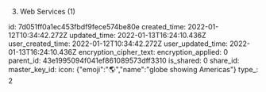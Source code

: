 3. Web Services (1)

id: 7d051ff0a1ec453fbdf9fece574be80e
created_time: 2022-01-12T10:34:42.272Z
updated_time: 2022-01-13T16:24:10.436Z
user_created_time: 2022-01-12T10:34:42.272Z
user_updated_time: 2022-01-13T16:24:10.436Z
encryption_cipher_text: 
encryption_applied: 0
parent_id: 43e1995094f041ef861089573dff3310
is_shared: 0
share_id: 
master_key_id: 
icon: {"emoji":"🌎","name":"globe showing Americas"}
type_: 2